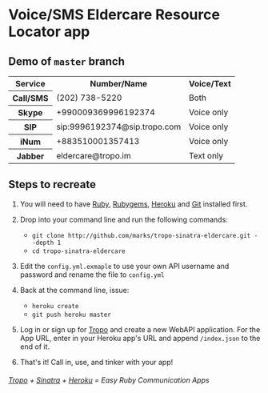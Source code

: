 Voice/SMS Eldercare Resource Locator app
========================================

Demo of `master` branch
-----------------------
<table>
  <tr>
    <th>Service</th>
    <th>Number/Name</th>
    <th>Voice/Text</th>
  </tr>
  <tr>
    <th>Call/SMS</th>
    <td>(202) 738-5220</td>
    <td>Both</td>
  </tr>
  <tr>
    <th>Skype</th>
    <td>+990009369996192374</td>
    <td>Voice only</td>
  </tr>
  <tr>
    <th>SIP</th>
    <td>sip:9996192374@sip.tropo.com</td>
    <td>Voice only</td>
  </tr>
  <tr>
    <th>iNum</th>
    <td>+883510001357413</td>
    <td>Voice only</td>
  </tr>
  <tr>
    <th>Jabber</th>
    <td>eldercare@tropo.im</td>
    <td>Text only</td>
  </tr>
</table>


Steps to recreate
-----------------

1. You will need to have [Ruby](http://www.ruby-lang.org/en/downloads/), [Rubygems](http://docs.rubygems.org/read/chapter/3), [Heroku](http://docs.heroku.com/heroku-command) and [Git](http://book.git-scm.com/2_installing_git.html) installed first.

2. Drop into your command line and run the following commands:
    * `git clone http://github.com/marks/tropo-sinatra-eldercare.git --depth 1`
    * `cd tropo-sinatra-eldercare`


3. Edit the `config.yml.exmaple` to use your own API username and password and rename the file to `config.yml`

4. Back at the command line, issue:
    * `heroku create`
    * `git push heroku master`

5. Log in or sign up for [Tropo](http://www.tropo.com/) and create a new WebAPI application.
    For the App URL, enter in your Heroku app's URL and append `/index.json` to the end of it.

6. That's it! Call in, use, and tinker with your app!

###### [Tropo](http://tropo.com) + [Sinatra](http://sinatrarb.com) + [Heroku](http://heroku.com/) = Easy Ruby Communication Apps
